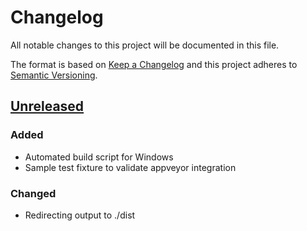 # Changelog
All notable changes to this project will be documented in this file.

The format is based on [Keep a Changelog](http://keepachangelog.com/en/1.0.0/) and this project adheres to [Semantic Versioning](http://semver.org/spec/v2.0.0.html).

## [Unreleased]

### Added
* Automated build script for Windows
* Sample test fixture to validate appveyor integration

### Changed
* Redirecting output to ./dist

[Unreleased]: https://github.com/BobGneu/gneuton/compare/master...develop
